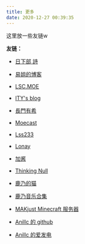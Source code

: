 ```yaml
---
title: 更多
date: 2020-12-27 00:39:35
---
```


这里放一些友链w  

__友链：__  

- [日下部 詩](https://www.kskb.eu.org/)  

- [易姐的博客](https://shakaianee.top/)  

- [LSC.MOE](https://lsc.moe/)  

- [ITY's blog](https://7ity.codes/)  

- [長門有希](https://blog.yuki-nagato.com/)  

- [Moecast](https://blog.cas7.moe/)  

- [Lss233](https://lss233.com)  

- [Lonay](https://lonay.me)  

- [加酱](https://blog.lijiakaijun.cyou)  

- [Thinking Null](https://awsl.blog)  

- [鹿乃的猫](https://kano.cat)  

- [鹿乃音乐合集](https://kanosuki.com:1224)  

- [MAKjust Minecraft 服务器](https://makjust.com)  

- [Anillc 的 github](https://github.com/Anillc)  

- [Anillc 的爱发电](https://afdian.net/@anillc)  

